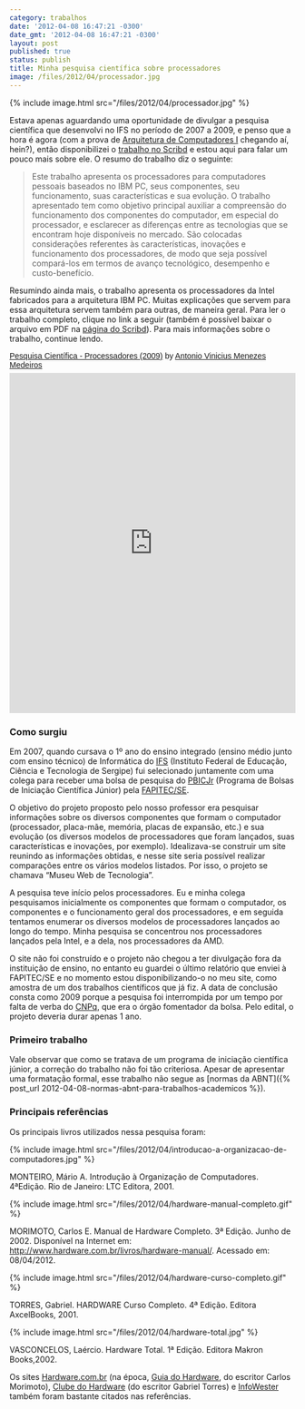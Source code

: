 ```yaml
---
category: trabalhos
date: '2012-04-08 16:47:21 -0300'
date_gmt: '2012-04-08 16:47:21 -0300'
layout: post
published: true
status: publish
title: Minha pesquisa científica sobre processadores
image: /files/2012/04/processador.jpg
---
```


{% include image.html src="/files/2012/04/processador.jpg" %}

Estava apenas aguardando uma oportunidade de divulgar a pesquisa científica que desenvolvi no IFS no período de 2007 a 2009, e penso que a hora é agora (com a prova de [Arquitetura de Computadores I](http://200.17.141.88/index.php/EmentasCC#Arquitetura_de_Computadores_I) chegando aí, hein?), então disponibilizei o [trabalho no Scribd](http://pt.scribd.com/doc/88465424/) e estou aqui para falar um pouco mais sobre ele. O resumo do trabalho diz o seguinte:

> Este trabalho apresenta os processadores para computadores pessoais baseados no IBM PC, seus componentes, seu funcionamento, suas características e sua evolução. O trabalho apresentado tem como objetivo principal auxiliar a compreensão do funcionamento dos componentes do computador, em especial do processador, e esclarecer as diferenças entre as tecnologias que se encontram hoje disponíveis no mercado. São colocadas considerações referentes às características, inovações e funcionamento dos processadores, de modo que seja possível compará-los em termos de avanço tecnológico, desempenho e custo-benefício.

Resumindo ainda mais, o trabalho apresenta os processadores da Intel fabricados para a arquitetura IBM PC. Muitas explicações que servem para essa arquitetura servem também para outras, de maneira geral. Para ler o trabalho completo, clique no link a seguir (também é possível baixar o arquivo em PDF na [página do Scribd](http://pt.scribd.com/doc/88465424/)). Para mais informações sobre o trabalho, continue lendo.

<p  style=" margin: 12px auto 6px auto; font-family: Helvetica,Arial,Sans-serif; font-style: normal; font-variant: normal; font-weight: normal; font-size: 14px; line-height: normal; font-size-adjust: none; font-stretch: normal; -x-system-font: none; display: block;">
    <a title="View Pesquisa Científica - Processadores (2009) on Scribd" href="https://pt.scribd.com/doc/88465424/Pesquisa-Cientifica-Processadores-2009"  style="text-decoration: underline;" >Pesquisa Científica - Processadores (2009)</a> by <a title="View Antonio Vinicius Menezes Medeiros's profile on Scribd" href="https://www.scribd.com/vinyanalista"  style="text-decoration: underline;" >Antonio Vinicius Menezes Medeiros</a>
</p>
<iframe class="gap scribd_iframe_embed" src="https://www.scribd.com/embeds/88465424/content?start_page=1&view_mode=scroll&access_key=key-9zvuzkb612ddvcamw2b&show_recommendations=false" data-auto-height="false" data-aspect-ratio="0.75" scrolling="no" id="doc_70789" width="100%" height="600" frameborder="0">
</iframe>

<!--more-->

### Como surgiu

Em 2007, quando cursava o 1º ano do ensino integrado (ensino médio junto com ensino técnico) de Informática do [IFS](http://www.ifs.edu.br/) (Instituto Federal de Educação, Ciência e Tecnologia de Sergipe) fui selecionado juntamente com uma colega para receber uma bolsa de pesquisa do [PBICJr](http://www.fapitec.se.gov.br/modules/wfdownloads/visit.php?cid=7&lid=48) (Programa de Bolsas de Iniciação Científica Júnior) pela [FAPITEC/SE](http://www.fapitec.se.gov.br/).

O objetivo do projeto proposto pelo nosso professor era pesquisar informações sobre os diversos componentes que formam o computador (processador, placa-mãe, memória, placas de expansão, etc.) e sua evolução (os diversos modelos de processadores que foram lançados, suas características e inovações, por exemplo). Idealizava-se construir um site reunindo as informações obtidas, e nesse site seria possível realizar comparações entre os vários modelos listados. Por isso, o projeto se chamava “Museu Web de Tecnologia”.

A pesquisa teve início pelos processadores. Eu e minha colega pesquisamos inicialmente os componentes que formam o computador, os componentes e o funcionamento geral dos processadores, e em seguida tentamos enumerar os diversos modelos de processadores lançados ao longo do tempo. Minha pesquisa se concentrou nos processadores lançados pela Intel, e a dela, nos processadores da AMD.

O site não foi construído e o projeto não chegou a ter divulgação fora da instituição de ensino, no entanto eu guardei o último relatório que enviei à FAPITEC/SE e no momento estou disponibilizando-o no meu site, como amostra de um dos trabalhos científicos que já fiz. A data de conclusão consta como 2009 porque  a pesquisa foi interrompida por um tempo por falta de verba do [CNPq](http://www.cnpq.br), que era o órgão fomentador da bolsa. Pelo edital, o projeto deveria durar apenas 1 ano.

### Primeiro trabalho

Vale observar que como se tratava de um programa de iniciação científica júnior, a correção do  trabalho não foi tão criteriosa. Apesar de apresentar uma formatação formal, esse trabalho não segue as [normas da ABNT]({% post_url 2012-04-08-normas-abnt-para-trabalhos-academicos %}).

### Principais referências

Os principais livros utilizados nessa pesquisa foram:

{% include image.html src="/files/2012/04/introducao-a-organizacao-de-computadores.jpg" %}

MONTEIRO, Mário A. Introdução à Organização de Computadores. 4ªEdição. Rio de Janeiro: LTC Editora, 2001.

{% include image.html src="/files/2012/04/hardware-manual-completo.gif" %}

MORIMOTO, Carlos E. Manual de Hardware Completo. 3ª Edição. Junho de 2002. Disponível na Internet em: <http://www.hardware.com.br/livros/hardware-manual/>. Acessado em: 08/04/2012.

{% include image.html src="/files/2012/04/hardware-curso-completo.gif" %}

TORRES, Gabriel. HARDWARE Curso Completo. 4ª Edição. Editora AxcelBooks, 2001.

{% include image.html src="/files/2012/04/hardware-total.jpg" %}

VASCONCELOS, Laércio. Hardware Total. 1ª Edição. Editora Makron Books,2002.

Os sites [Hardware.com.br](http://www.hardware.com.br/) (na época, [Guia do Hardware](http://www.guiadohardware.net/), do escritor Carlos Morimoto), [Clube do Hardware](http://www.clubedohardware.com.br/) (do escritor Gabriel Torres) e [InfoWester](http://www.infowester.com/) também foram bastante citados nas referências.